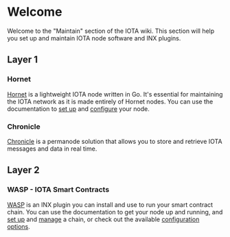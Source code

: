 # Welcome

Welcome to the "Maintain" section of the IOTA wiki. This section will help you set up and maintain IOTA node software
and INX plugins.

## Layer 1

### Hornet

[Hornet](/hornet/welcome) is a lightweight IOTA node written in Go. It's essential for maintaining the
IOTA network as it is made entirely of Hornet nodes. You can use the documentation to
[set up](/hornet/how_tos/using_docker) and
[configure](/hornet/how_tos/post_installation) your node.

### Chronicle

[Chronicle](/chronicle/welcome) is a permanode solution that allows you to store and retrieve IOTA
messages and data in real time.

## Layer 2

### WASP - IOTA Smart Contracts

[WASP](/wasp/running-a-node) is an INX plugin you can install and use to run your smart contract chain.
You can use the documentation to get your node up and running, and [set up](/wasp-cli/how-tos/setting-up-a-chain/) and
[manage](/wasp-cli/how-tos/chain-management) a chain, or check out the available
[configuration options](/wasp/configuration).
